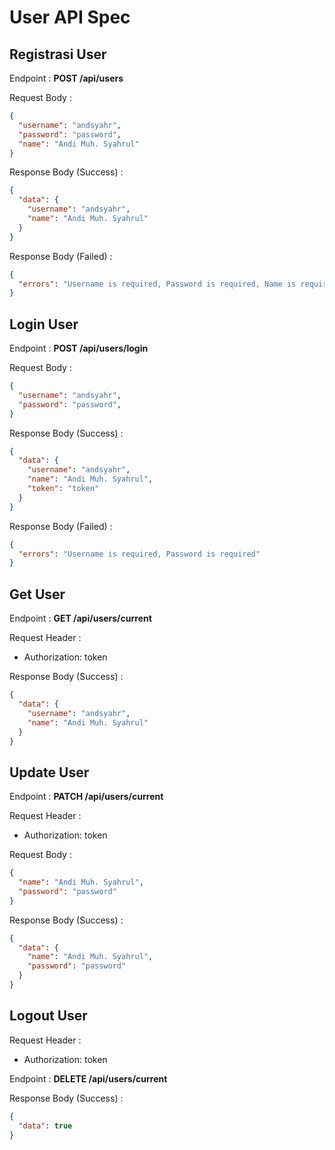 # User API Spec

## Registrasi User

Endpoint : **POST /api/users**

Request Body :

```json
{
  "username": "andsyahr",
  "password": "password",
  "name": "Andi Muh. Syahrul"
}
```

Response Body (Success) :

```json
{
  "data": {
    "username": "andsyahr",
    "name": "Andi Muh. Syahrul"
  }
}
```

Response Body (Failed) :

```json
{
  "errors": "Username is required, Password is required, Name is required"
}
```

## Login User

Endpoint : **POST /api/users/login**

Request Body :

```json
{
  "username": "andsyahr",
  "password": "password",
}
```

Response Body (Success) :

```json
{
  "data": {
    "username": "andsyahr",
    "name": "Andi Muh. Syahrul",
    "token": "token"
  }
}
```

Response Body (Failed) :

```json
{
  "errors": "Username is required, Password is required"
}
```
## Get User

Endpoint : **GET /api/users/current**

Request Header : 
- Authorization: token

Response Body (Success) :

```json
{
  "data": {
    "username": "andsyahr",
    "name": "Andi Muh. Syahrul"
  }
}
```

## Update User

Endpoint : **PATCH /api/users/current**

Request Header : 
- Authorization: token

Request Body :

```json
{
  "name": "Andi Muh. Syahrul",
  "password": "password"
}
```

Response Body (Success) :

```json
{
  "data": {
    "name": "Andi Muh. Syahrul",
    "password": "password"
  }
}
```

## Logout User

Request Header : 
- Authorization: token

Endpoint : **DELETE /api/users/current**

Response Body (Success) :

```json
{
  "data": true
}
```